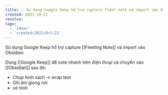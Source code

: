 ```yaml
---
title: 💥 Sử dụng Google Keep hỗ trợ capture fleet note và import vào Obsidian
created: 2022-10-21
resolve: 
tags:
  - 'ideas'
  - 'created/2022/Oct/21'
---
```


Sử dụng Google Keep hỗ trợ capture [[Fleeting Note]] và import vào Obsidian

Dùng [[Google Keep]] để note nhanh trên điện thoại và chuyển vào [[Obsidian]] sau đó:
- Chụp hình sách -> wrap text
- Ghi âm giọng nói
- vẽ hình